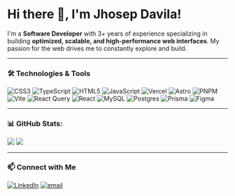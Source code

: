 # Hi there 👋, I'm Jhosep Davila!

I'm a **Software Developer** with 3+ years of experience specializing in building **optimized, scalable, and high-performance web interfaces**. My passion for the web drives me to constantly explore and build.

---

### 🛠️ Technologies & Tools
![CSS3](https://img.shields.io/badge/css3-%231572B6.svg?style=for-the-badge&logo=css3&logoColor=white) ![TypeScript](https://img.shields.io/badge/typescript-%23007ACC.svg?style=for-the-badge&logo=typescript&logoColor=white) ![HTML5](https://img.shields.io/badge/html5-%23E34F26.svg?style=for-the-badge&logo=html5&logoColor=white) ![JavaScript](https://img.shields.io/badge/javascript-%23323330.svg?style=for-the-badge&logo=javascript&logoColor=%23F7DF1E) ![Vercel](https://img.shields.io/badge/vercel-%23000000.svg?style=for-the-badge&logo=vercel&logoColor=white) ![Astro](https://img.shields.io/badge/astro-%232C2052.svg?style=for-the-badge&logo=astro&logoColor=white) ![PNPM](https://img.shields.io/badge/pnpm-%234a4a4a.svg?style=for-the-badge&logo=pnpm&logoColor=f69220) ![Vite](https://img.shields.io/badge/vite-%23646CFF.svg?style=for-the-badge&logo=vite&logoColor=white) ![React Query](https://img.shields.io/badge/-React%20Query-FF4154?style=for-the-badge&logo=react%20query&logoColor=white) ![React](https://img.shields.io/badge/react-%2320232a.svg?style=for-the-badge&logo=react&logoColor=%2361DAFB) ![MySQL](https://img.shields.io/badge/mysql-4479A1.svg?style=for-the-badge&logo=mysql&logoColor=white) ![Postgres](https://img.shields.io/badge/postgres-%23316192.svg?style=for-the-badge&logo=postgresql&logoColor=white) ![Prisma](https://img.shields.io/badge/Prisma-3982CE?style=for-the-badge&logo=Prisma&logoColor=white) ![Figma](https://img.shields.io/badge/figma-%23F24E1E.svg?style=for-the-badge&logo=figma&logoColor=white)

---

### 📊 GitHub Stats:
![](https://github-readme-stats.vercel.app/api?username=jhosep98&theme=dark&hide_border=true&include_all_commits=false&count_private=false)
![](https://github-readme-stats.vercel.app/api/top-langs/?username=jhosep98&theme=dark&hide_border=true&include_all_commits=false&count_private=false&layout=compact)

---
### 📫 Connect with Me
[![LinkedIn](https://img.shields.io/badge/LinkedIn-%230077B5.svg?logo=linkedin&logoColor=white)](https://linkedin.com/in/jhosep-davila) [![email](https://img.shields.io/badge/Email-D14836?logo=gmail&logoColor=white)](mailto:jhosepdb149@gmail.com) 
